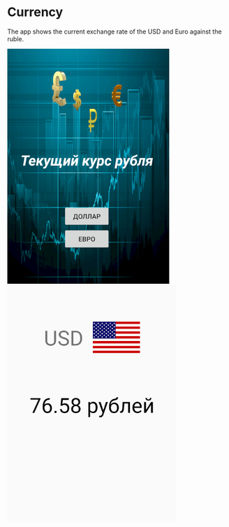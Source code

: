# Currency
The app shows the current exchange rate of the USD and Euro against the ruble.


![alt text](currencyMonitoring.png "Основной экран")
![alt text](currencyMonitoring2.png "Основной экран")
